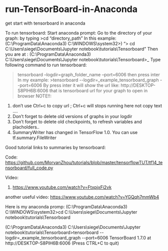 # run-TensorBoard-in-Anaconda
get start with tensorboard in anaconda
 
To run tensorboard:
Start anaconda prompt:
Go to the directory of your graph: by typing  >cd “directory_path”
In this example: (C:\ProgramData\Anaconda3) C:\WINDOWS\system32>) 
“> cd C:\Users\siege\Documents\Jupyter notebook\tutorials\Tensorboard”
Then you are at : (C:\ProgramData\Anaconda3) C:\Users\siege\Documents\Jupyter notebook\tutorials\Tensorboard>_
Type following command to run tensorboard:
>tensorboard –logdir=graph_folder_name  –port=6006   then press inter
In my example: >tensorboard --logdir=_example_tensorboard_graph  --port=6006
By press inter it will show the url like: http://DESKTOP-S8PIH6B:6006 
that is tensorboard url for your graph to open in browser 
NOTE!!: 
1.	don’t use Ctrl+c to copy url ; Ctrl+c will stops running here not copy text …. 
2.	Don’t forget to delete old versions of graphs in your logdir 
3.	Don’t forget to delete old checkpoints, to refresh variables and placholders..
4.	SummaryWriter has changed in TensorFlow 1.0. You can use tf.summary.FileWriter

Good tutorial links to summaries by tensorboard:

Code: https://github.com/MorvanZhou/tutorials/blob/master/tensorflowTUT/tf14_tensorboard/full_code.py

Video: 
1.	https://www.youtube.com/watch?v=FtxpjxFi2vk 

another useful video: https://www.youtube.com/watch?v=YGQqh7mmWb4


Here is my anaconda promp:
(C:\ProgramData\Anaconda3) C:\WINDOWS\system32>cd C:\Users\siege\Documents\Jupyter notebook\tutorials\Tensorboard

(C:\ProgramData\Anaconda3) C:\Users\siege\Documents\Jupyter notebook\tutorials\Tensorboard>tensorboard --logdir=_example_tensorboard_graph --port=6006
TensorBoard 1.7.0 at http://DESKTOP-S8PIH6B:6006 (Press CTRL+C to quit)
